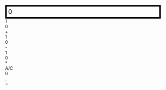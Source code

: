 <style>
  .calculator-output {
    grid-column: span 4;
    grid-row: span 1;
    padding: 0.25em;
    font-size: 20px;
    border: 5px solid black;
    display: flex;
    align-items: center;
  }
</style>

<div id="animation">
  <div class="calculator-container">
    <div class="calculator-output" id="output">0</div>
    <div class="calculator-number" data-value="1">1</div>
    <div class="calculator-number" data-value="0">0</div>
    <div class="calculator-operation">+</div>
    <div class="calculator-number" data-value="1">1</div>
    <div class="calculator-number" data-value="0">0</div>
    <div class="calculator-operation">-</div>
    <div class="calculator-number" data-value="1">1</div>
    <div class="calculator-number" data-value="0">0</div>
    <div class="calculator-operation">*</div>
    <div class="calculator-clear">A/C</div>
    <div class="calculator-number" data-value="0">0</div>
    <div class="calculator-number" data-value=".">.</div>
    <div class="calculator-equals">=</div>
  </div>
</div>

<script>
  var firstNumber = null;
  var operator = null;
  var nextReady = true;
  const output = document.getElementById("output");
  const numbers = document.querySelectorAll(".calculator-number");
  const operations = document.querySelectorAll(".calculator-operation");
  const clear = document.querySelectorAll(".calculator-clear");
  const equals = document.querySelectorAll(".calculator-equals");

  numbers.forEach(button => {
    button.addEventListener("click", function() {
      number(button.getAttribute("data-value"));
    });
  });

  function number(value) {
    if (value !== ".") {
      if (nextReady) {
        output.innerHTML = value;
        if (value !== "0") {
          nextReady = false;
        }
      } else {
        output.innerHTML += value;
      }
    } else {
      if (output.innerHTML.indexOf(".") === -1) {
        output.innerHTML += value;
        nextReady = false;
      }
    }
  }

  operations.forEach(button => {
    button.addEventListener("click", function() {
      operation(button.textContent);
    });
  });

  function operation(choice) {
    if (firstNumber === null) {
      firstNumber = parseInt(output.innerHTML, 2);
      nextReady = true;
      operator = choice;
      return;
    }
    firstNumber = calculate(firstNumber, parseInt(output.innerHTML, 2));
    operator = choice;
    output.innerHTML = firstNumber.toString(2);
    nextReady = true;
  }

  function calculate(first, second) {
    let result = 0;
    switch (operator) {
      case "+":
        result = first + second;
        break;
      case "-":
        result = first - second;
        break;
      case "*":
        result = first * second;
        break;
      case "/":
        result = first / second;
        break;
      default:
        break;
    }
    return result;
  }

  equals.forEach(button => {
    button.addEventListener("click", function() {
      equal();
    });
  });

  function equal() {
    firstNumber = calculate(firstNumber, parseInt(output.innerHTML, 2));
    output.innerHTML = firstNumber.toString(2);
    nextReady = true;
  }

  clear.forEach(button => {
    button.addEventListener("click", function() {
      clearCalc();
    });
  });

  function clearCalc() {
    firstNumber = null;
    output.innerHTML = "0";
    nextReady = true;
  }
</script>

<script src="https://cdnjs.cloudflare.com/ajax/libs/three.js/r119/three.min.js"></script>
<script src="https://cdn.jsdelivr.net/npm/vanta@0.5.5/dist/vanta.halo.min.js"></script>
<script src="https://cdn.jsdelivr.net/npm/vanta@0.5.5/dist/vanta.birds.min.js"></script>
<script src="https://cdn.jsdelivr.net/npm/vanta@0.5.5/dist/vanta.net.min.js"></script>
<script src="https://cdn.jsdelivr.net/npm/vanta@0.5.5/dist/vanta.rings.min.js"></script>

<script>
  var vantaInstances = {
    halo: VANTA.HALO,
    birds: VANTA.BIRDS,
    net: VANTA.NET,
    rings: VANTA.RINGS
  };

  var vantaInstance = vantaInstances[Object.keys(vantaInstances)[Math.floor(Math.random() * Object.keys(vantaInstances).length)]];

  vantaInstance({
    el: "#animation",
    mouseControls: true,
    touchControls: true,
    gyroControls: false
  });
</script>

